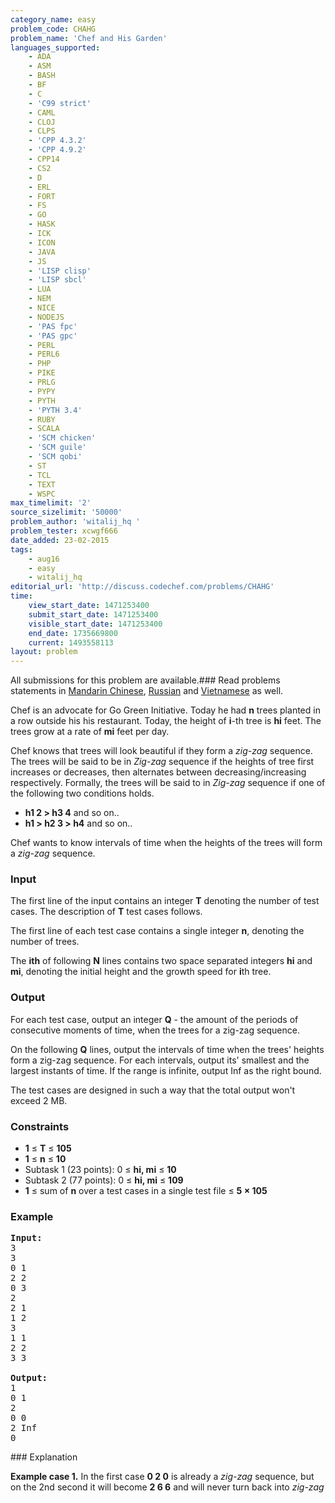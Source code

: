 ```yaml
---
category_name: easy
problem_code: CHAHG
problem_name: 'Chef and His Garden'
languages_supported:
    - ADA
    - ASM
    - BASH
    - BF
    - C
    - 'C99 strict'
    - CAML
    - CLOJ
    - CLPS
    - 'CPP 4.3.2'
    - 'CPP 4.9.2'
    - CPP14
    - CS2
    - D
    - ERL
    - FORT
    - FS
    - GO
    - HASK
    - ICK
    - ICON
    - JAVA
    - JS
    - 'LISP clisp'
    - 'LISP sbcl'
    - LUA
    - NEM
    - NICE
    - NODEJS
    - 'PAS fpc'
    - 'PAS gpc'
    - PERL
    - PERL6
    - PHP
    - PIKE
    - PRLG
    - PYPY
    - PYTH
    - 'PYTH 3.4'
    - RUBY
    - SCALA
    - 'SCM chicken'
    - 'SCM guile'
    - 'SCM qobi'
    - ST
    - TCL
    - TEXT
    - WSPC
max_timelimit: '2'
source_sizelimit: '50000'
problem_author: 'witalij_hq '
problem_tester: xcwgf666
date_added: 23-02-2015
tags:
    - aug16
    - easy
    - witalij_hq
editorial_url: 'http://discuss.codechef.com/problems/CHAHG'
time:
    view_start_date: 1471253400
    submit_start_date: 1471253400
    visible_start_date: 1471253400
    end_date: 1735669800
    current: 1493558113
layout: problem
---
```

All submissions for this problem are available.###  Read problems statements in [Mandarin Chinese](http://www.codechef.com/download/translated/AUG16/mandarin/CHAHG.pdf), [Russian](http://www.codechef.com/download/translated/AUG16/russian/CHAHG.pdf) and [Vietnamese](http://www.codechef.com/download/translated/AUG16/vietnamese/CHAHG.pdf) as well.

Chef is an advocate for Go Green Initiative. Today he had **n** trees planted in a row outside his his restaurant. Today, the height of **i**-th tree is **hi** feet. The trees grow at a rate of **mi** feet per day.

Chef knows that trees will look beautiful if they form a _zig-zag_ sequence. The trees will be said to be in _Zig-zag_ sequence if the heights of tree first increases or decreases, then alternates between decreasing/increasing respectively. Formally, the trees will be said to in _Zig-zag_ sequence if one of the following two conditions holds.

- **h1 2 > h3 4** and so on..
- **h1 > h2 3 > h4** and so on..

Chef wants to know intervals of time when the heights of the trees will form a _zig-zag_ sequence.

### Input

The first line of the input contains an integer **T** denoting the number of test cases. The description of **T** test cases follows.

The first line of each test case contains a single integer **n**, denoting the number of trees.

The **ith** of following **N** lines contains two space separated integers **hi** and **mi**, denoting the initial height and the growth speed for **i**th tree.

### Output

For each test case, output an integer **Q** - the amount of the periods of consecutive moments of time, when the trees for a zig-zag sequence.

On the following **Q** lines, output the intervals of time when the trees' heights form a zig-zag sequence. For each intervals, output its' smallest and the largest instants of time. If the range is infinite, output Inf as the right bound.

The test cases are designed in such a way that the total output won't exceed 2 MB.

### Constraints

- **1** ≤ **T** ≤ **105**
- **1** ≤ **n** ≤ **10**
- Subtask 1 (23 points): 0 ≤ ****hi**, **mi**** ≤ **10**
- Subtask 2 (77 points): 0 ≤ ****hi**, **mi**** ≤ **109**
- **1** ≤ sum of **n** over a test cases in a single test file ≤ **5 × 105**

### Example

<pre><b>Input:</b>
<tt>3
3
0 1
2 2
0 3
2
2 1
1 2
3
1 1
2 2
3 3</tt>

<b>Output:</b>
<tt>1
0 1
2
0 0
2 Inf
0</tt>
</pre>### Explanation

**Example case 1.** In the first case **0 2 0** is already a _zig-zag_ sequence, but on the 2nd second it will become **2 6 6** and will never turn back into _zig-zag_
